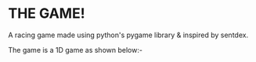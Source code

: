 # THE GAME!
A racing game made using python's pygame library & inspired by sentdex.

The game is a 1D game as shown below:-
